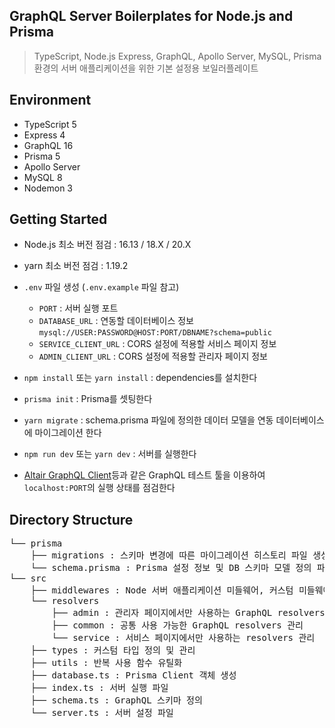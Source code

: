 ## GraphQL Server Boilerplates for Node.js and Prisma

> TypeScript, Node.js Express, GraphQL, Apollo Server, MySQL, Prisma 환경의 서버 애플리케이션을 위한 기본 설정용 보일러플레이트

## Environment

- TypeScript 5
- Express 4
- GraphQL 16
- Prisma 5
- Apollo Server
- MySQL 8
- Nodemon 3

## Getting Started

- Node.js 최소 버전 점검 : 16.13 / 18.X / 20.X

- yarn 최소 버전 점검 : 1.19.2

- `.env` 파일 생성 (`.env.example` 파일 참고)

  - `PORT` : 서버 실행 포트
  - `DATABASE_URL` : 연동할 데이터베이스 정보 `mysql://USER:PASSWORD@HOST:PORT/DBNAME?schema=public`
  - `SERVICE_CLIENT_URL` : CORS 설정에 적용할 서비스 페이지 정보
  - `ADMIN_CLIENT_URL` : CORS 설정에 적용할 관리자 페이지 정보

- `npm install` 또는 `yarn install` : dependencies를 설치한다

- `prisma init` : Prisma를 셋팅한다

- `yarn migrate` : schema.prisma 파일에 정의한 데이터 모델을 연동 데이터베이스에 마이그레이션 한다

- `npm run dev` 또는 `yarn dev` : 서버를 실행한다

- [Altair GraphQL Client](https://altairgraphql.dev)등과 같은 GraphQL 테스트 툴을 이용하여 `localhost:PORT`의 실행 상태를 점검한다

## Directory Structure

<pre>
└── prisma
    ├── migrations : 스키마 변경에 따른 마이그레이션 히스토리 파일 생성 및 관리
    └── schema.prisma : Prisma 설정 정보 및 DB 스키마 모델 정의 파일
└── src 
    ├── middlewares : Node 서버 애플리케이션 미들웨어, 커스텀 미들웨어 파일 관리
    └── resolvers
        ├── admin : 관리자 페이지에서만 사용하는 GraphQL resolvers 관리
        ├── common : 공통 사용 가능한 GraphQL resolvers 관리
        └── service : 서비스 페이지에서만 사용하는 resolvers 관리
    ├── types : 커스텀 타입 정의 및 관리
    ├── utils : 반복 사용 함수 유틸화
    ├── database.ts : Prisma Client 객체 생성
    ├── index.ts : 서버 실행 파일
    ├── schema.ts : GraphQL 스키마 정의
    └── server.ts : 서버 설정 파일
</pre>
